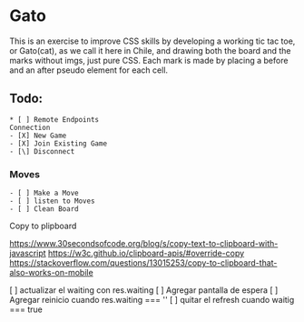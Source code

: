 # Gato

This is an exercise to improve CSS skills by developing a working tic tac toe, or Gato(cat), as we call it here in Chile, and drawing both the board and the marks without imgs, just pure CSS.
Each mark is made by placing a before and an after pseudo element for each cell.


## Todo:
    * [ ] Remote Endpoints
    Connection
    - [X] New Game 
    - [X] Join Existing Game 
    - [\] Disconnect
### Moves
    - [ ] Make a Move 
    - [ ] listen to Moves
    - [ ] Clean Board

Copy to plipboard

https://www.30secondsofcode.org/blog/s/copy-text-to-clipboard-with-javascript
https://w3c.github.io/clipboard-apis/#override-copy
https://stackoverflow.com/questions/13015253/copy-to-clipboard-that-also-works-on-mobile

[ ] actualizar el waiting con res.waiting 
[ ] Agregar pantalla de espera
[ ] Agregar reinicio cuando res.waiting === ''
[ ] quitar el refresh cuando waitig === true